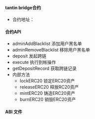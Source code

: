 #### tantin bridge合约

- 合约地址：

#### 合约API

- adminAddBlacklist 添加用户黑名单
- adminRemoveBlacklist 移除用户黑名单
- deposit 发起跨链
- execute 执行到帐操作
- getDepositRecord 获取跨链记录
- 内部方法
    - lockERC20 锁定ERC20资产
    - releaseERC20 释放RC20资产
    - mintERC20 铸造ERC20资产
    - burnERC20 销毁ERC20资产

#### ABI 文件

